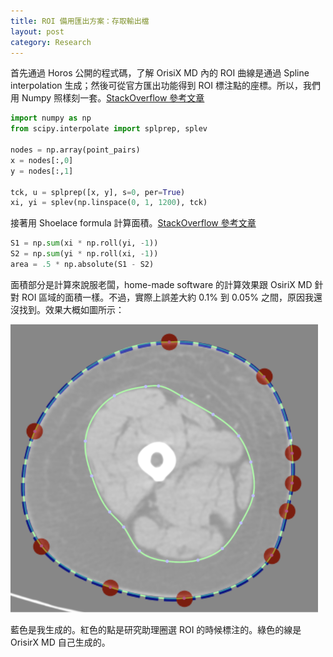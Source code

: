 ```yaml
---
title: ROI 備用匯出方案：存取輸出檔
layout: post
category: Research
---
```


首先通過 Horos 公開的程式碼，了解 OrisiX MD 內的 ROI 曲線是通過 Spline interpolation 生成；然後可從官方匯出功能得到 ROI 標注點的座標。所以，我們用 Numpy 照樣刻一套。[StackOverflow 參考文章](https://stackoverflow.com/questions/60105444/how-to-extract-the-function-model-polynomials-from-scipy-interpolate-splprep)

```python
import numpy as np
from scipy.interpolate import splprep, splev

nodes = np.array(point_pairs)
x = nodes[:,0]
y = nodes[:,1]

tck, u = splprep([x, y], s=0, per=True)
xi, yi = splev(np.linspace(0, 1, 1200), tck)
```

接著用 Shoelace formula 計算面積。[StackOverflow 參考文章](https://stackoverflow.com/questions/41077185/fastest-way-to-shoelace-formula)

```python
S1 = np.sum(xi * np.roll(yi, -1))
S2 = np.sum(yi * np.roll(xi, -1))
area = .5 * np.absolute(S1 - S2)
```

面積部分是計算來說服老闆，home-made software 的計算效果跟 OsiriX MD 針對 ROI 區域的面積一樣。不過，實際上誤差大約 0.1% 到 0.05% 之間，原因我還沒找到。效果大概如圖所示：

![ROI](/assets/img/ROI.png)

藍色是我生成的。紅色的點是研究助理圈選 ROI 的時候標注的。綠色的線是 OrisirX MD 自己生成的。
